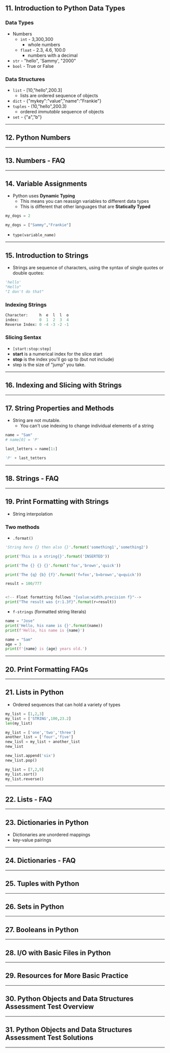 ## 11. Introduction to Python Data Types

### Data Types

* Numbers
    * `int` - 3,300,300
        * whole numbers
    * `float`   - 2.3, 4.6, 100.0
        * numbers with a decimal
* `str`     - "hello", 'Sammy', "2000"
* `bool`    - True or False

### Data Structures

* `list`    - [10,"hello",200.3]
    * lists are ordered sequence of objects
* `dict`    - {"mykey":"value","name":"Frankie"}
* `tuples`  - (10,"hello",200.3)
    * ordered _immutable_ sequence of objects
* `set` - {"a","b"}

***

## 12. Python Numbers

***

## 13. Numbers - FAQ

***

## 14. Variable Assignments

* Python uses **Dynamic Typing**
    * This means you can reassign variables to different data types
    * This is different that other languages that are **Statically Typed**

```python
my_dogs = 2

my_dogs = ["Sammy","Frankie"]
```

* `type(variable_name)`

***

## 15. Introduction to Strings

* Strings are sequence of characters, using the syntax of single quotes or double quotes:
```python
'hello'
"Hello"
"I don't do that"
```

### Indexing Strings
```python
Character:     h  e  l  l  o
index:         0  1  2  3  4
Reverse Index: 0 -4 -3 -2 -1
```
### Slicing Sentax
* `[start:stop:step]`
* **start** is a numerical index for the slice start
* **stop** is the index you'll go up to (but not include)
* step is the size of "jump" you take.

***

## 16. Indexing and Slicing with Strings

***

## 17. String Properties and Methods

* String are not mutable.
    * You can't use indexing to change individual elements of a string

```python
name = "Sam"
# name[0] = 'P'

last_letters = name[1:]

'P' + last_tetters
```

***

## 18. Strings - FAQ

***

## 19. Print Formatting with Strings

* String interpolation

### Two methods

* `.format()`

```python
'String here {} then also {}'.format('something1','something2')

print('This is a string{}'.format('INSERTED'))

print('The {} {} {}'.format('fox','brown','quick'))

print('The {q} {b} {f}'.format('f=fox','b=brown','q=quick'))
```

```python
result = 100/777


<!-- Float formatting follows "{value:width.precision f}"-->
print("The result was {r:1.3f}".format(r=result))
```
* `f-strings` (formatted string literals)

```python
name = "Jose"
print('Hello, his name is {}'.format(name))
print(f'Hello, his name is {name}')

name = "Sam"
age = 3
print(f'{name} is {age} years old.')
```

***

## 20. Print Formatting FAQs

***

## 21. Lists in Python

* Ordered sequences that can hold a variety of types

```python
my_list = [1,2,3]
my_list = ['STRING',100,23.2]
len(my_list)
```

```python
my_list = ['one','two','three']
another_list = ['four','five']
new_list = my_list + another_list
new_list

new_list.append('six')
new_list.pop()
```

```python
my_list = [7,2,9]
my_list.sort()
my_list.reverse()
```
***

## 22. Lists - FAQ

***

## 23. Dictionaries in Python

* Dictionaries are unordered mappings
* key-value pairings

***

## 24. Dictionaries - FAQ

***

## 25. Tuples with Python

***

## 26. Sets in Python

***

## 27. Booleans in Python

***

## 28. I/O with Basic Files in Python

***

## 29. Resources for More Basic Practice

***

## 30. Python Objects and Data Structures Assessment Test Overview

***

## 31. Python Objects and Data Structures Assessment Test Solutions

***
